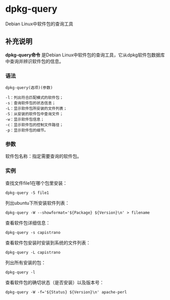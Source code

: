dpkg-query
===

Debian Linux中软件包的查询工具

## 补充说明

**dpkg-query命令** 是Debian Linux中软件包的查询工具，它从dpkg软件包数据库中查询并辨识软件包的信息。

### 语法  

```
dpkg-query(选项)(参数)
```

  

```
-l：列出符合匹配模式的软件包；
-s：查询软件包的状态信息；
-L：显示软件包所安装的文件列表；
-S：从安装的软件包中查询文件；
-w：显示软件包信息；
-c：显示软件包的控制文件路径；
-p：显示软件包的细节。
```

### 参数  

软件包名称：指定需要查询的软件包。

### 实例  

查找文件file1在哪个包里安装：

```
dpkg-query -S file1
```

列出ubuntu下所安装软件列表：

```
dpkg-query -W --showformat='${Package} ${Version}\n' > filename
```

查看软件包详细信息：

```
dpkg-query -s capistrano
```

查看软件包安装时安装到系统的文件列表：

```
dpkg-query -L capistrano
```

列出所有安装的包：

```
dpkg-query -l
```

查看软件包的确切状态（是否安装）以及版本号：

```
dpkg-query -W -f='${Status} ${Version}\n' apache-perl
```



